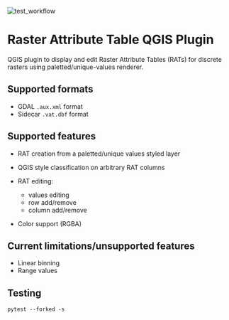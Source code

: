 
![test_workflow](https://github.com/elpaso/qgis-raster-attribute-table-plugin/actions/workflows/python-app.yml/badge.svg)

# Raster Attribute Table QGIS Plugin

QGIS plugin to display and edit Raster Attribute Tables (RATs) for discrete rasters using
paletted/unique-values renderer.

## Supported formats

+ GDAL `.aux.xml` format
+ Sidecar `.vat.dbf` format

## Supported features

+ RAT creation from a paletted/unique values styled layer
+ QGIS style classification on arbitrary RAT columns
+ RAT editing:

  - values editing
  - row add/remove
  - column add/remove

+ Color support (RGBA)

## Current limitations/unsupported features

+ Linear binning
+ Range values

## Testing

```
pytest --forked -s
```
